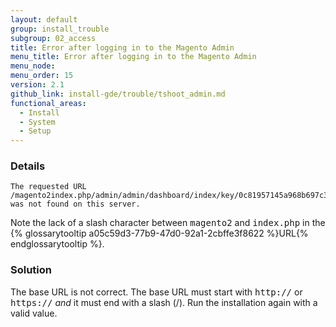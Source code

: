 ```yaml
---
layout: default
group: install_trouble
subgroup: 02_access
title: Error after logging in to the Magento Admin
menu_title: Error after logging in to the Magento Admin
menu_node:
menu_order: 15
version: 2.1
github_link: install-gde/trouble/tshoot_admin.md
functional_areas:
  - Install
  - System
  - Setup
---
```



### Details

	The requested URL /magento2index.php/admin/admin/dashboard/index/key/0c81957145a968b697c32a846598dc2e/ was not found on this server.

Note the lack of a slash character between <tt>magento2</tt> and <tt>index.php</tt> in the {% glossarytooltip a05c59d3-77b9-47d0-92a1-2cbffe3f8622 %}URL{% endglossarytooltip %}.

### Solution

The base URL is not correct. The base URL must start with <tt>http://</tt> or <tt>https://</tt> *and* it must end with a slash (/). Run the installation again with a valid value.

